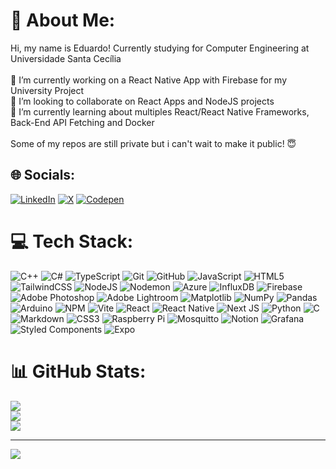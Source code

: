 # 💫 About Me:
Hi, my name is Eduardo! Currently studying for Computer Engineering at Universidade Santa Cecília<br><br>🔭 I’m currently working on a React Native App with Firebase for my University Project<br>👯 I’m looking to collaborate on React Apps and NodeJS projects<br>🌱 I’m currently learning about multiples React/React Native Frameworks, Back-End API Fetching and Docker<br><br>Some of my repos are still private but i can't wait to make it public! 😇


## 🌐 Socials:
[![LinkedIn](https://img.shields.io/badge/LinkedIn-%230077B5.svg?logo=linkedin&logoColor=white)](https://linkedin.com/in/eduardo-guimarães-corrêa-5321612b8) [![X](https://img.shields.io/badge/X-black.svg?logo=X&logoColor=white)](https://x.com/@lipcimn) [![Codepen](https://img.shields.io/badge/Codepen-000000?style=for-the-badge&logo=codepen&logoColor=white)](https://codepen.io/@Lipcimn) 

# 💻 Tech Stack:
![C++](https://img.shields.io/badge/c++-%2300599C.svg?style=for-the-badge&logo=c%2B%2B&logoColor=white) ![C#](https://img.shields.io/badge/c%23-%23239120.svg?style=for-the-badge&logo=csharp&logoColor=white) ![TypeScript](https://img.shields.io/badge/typescript-%23007ACC.svg?style=for-the-badge&logo=typescript&logoColor=white) ![Git](https://img.shields.io/badge/git-%23F05033.svg?style=for-the-badge&logo=git&logoColor=white) ![GitHub](https://img.shields.io/badge/github-%23121011.svg?style=for-the-badge&logo=github&logoColor=white) ![JavaScript](https://img.shields.io/badge/javascript-%23323330.svg?style=for-the-badge&logo=javascript&logoColor=%23F7DF1E) ![HTML5](https://img.shields.io/badge/html5-%23E34F26.svg?style=for-the-badge&logo=html5&logoColor=white) ![TailwindCSS](https://img.shields.io/badge/tailwindcss-%2338B2AC.svg?style=for-the-badge&logo=tailwind-css&logoColor=white) ![NodeJS](https://img.shields.io/badge/node.js-6DA55F?style=for-the-badge&logo=node.js&logoColor=white) ![Nodemon](https://img.shields.io/badge/NODEMON-%23323330.svg?style=for-the-badge&logo=nodemon&logoColor=%BBDEAD) ![Azure](https://img.shields.io/badge/azure-%230072C6.svg?style=for-the-badge&logo=microsoftazure&logoColor=white) ![InfluxDB](https://img.shields.io/badge/InfluxDB-22ADF6?style=for-the-badge&logo=InfluxDB&logoColor=white) ![Firebase](https://img.shields.io/badge/firebase-a08021?style=for-the-badge&logo=firebase&logoColor=ffcd34) ![Adobe Photoshop](https://img.shields.io/badge/adobe%20photoshop-%2331A8FF.svg?style=for-the-badge&logo=adobe%20photoshop&logoColor=white) ![Adobe Lightroom](https://img.shields.io/badge/Adobe%20Lightroom-31A8FF.svg?style=for-the-badge&logo=Adobe%20Lightroom&logoColor=white) ![Matplotlib](https://img.shields.io/badge/Matplotlib-%23ffffff.svg?style=for-the-badge&logo=Matplotlib&logoColor=black) ![NumPy](https://img.shields.io/badge/numpy-%23013243.svg?style=for-the-badge&logo=numpy&logoColor=white) ![Pandas](https://img.shields.io/badge/pandas-%23150458.svg?style=for-the-badge&logo=pandas&logoColor=white) ![Arduino](https://img.shields.io/badge/-Arduino-00979D?style=for-the-badge&logo=Arduino&logoColor=white) ![NPM](https://img.shields.io/badge/NPM-%23CB3837.svg?style=for-the-badge&logo=npm&logoColor=white) ![Vite](https://img.shields.io/badge/vite-%23646CFF.svg?style=for-the-badge&logo=vite&logoColor=white) ![React](https://img.shields.io/badge/react-%2320232a.svg?style=for-the-badge&logo=react&logoColor=%2361DAFB) ![React Native](https://img.shields.io/badge/react_native-%2320232a.svg?style=for-the-badge&logo=react&logoColor=%2361DAFB) ![Next JS](https://img.shields.io/badge/Next-black?style=for-the-badge&logo=next.js&logoColor=white) ![Python](https://img.shields.io/badge/python-3670A0?style=for-the-badge&logo=python&logoColor=ffdd54) ![C](https://img.shields.io/badge/c-%2300599C.svg?style=for-the-badge&logo=c&logoColor=white) ![Markdown](https://img.shields.io/badge/markdown-%23000000.svg?style=for-the-badge&logo=markdown&logoColor=white) ![CSS3](https://img.shields.io/badge/css3-%231572B6.svg?style=for-the-badge&logo=css3&logoColor=white) ![Raspberry Pi](https://img.shields.io/badge/-RaspberryPi-C51A4A?style=for-the-badge&logo=Raspberry-Pi) ![Mosquitto](https://img.shields.io/badge/mosquitto-%233C5280.svg?style=for-the-badge&logo=eclipsemosquitto&logoColor=white) ![Notion](https://img.shields.io/badge/Notion-%23000000.svg?style=for-the-badge&logo=notion&logoColor=white) ![Grafana](https://img.shields.io/badge/grafana-%23F46800.svg?style=for-the-badge&logo=grafana&logoColor=white) ![Styled Components](https://img.shields.io/badge/styled--components-DB7093?style=for-the-badge&logo=styled-components&logoColor=white) ![Expo](https://img.shields.io/badge/expo-1C1E24?style=for-the-badge&logo=expo&logoColor=#D04A37)
# 📊 GitHub Stats:
![](https://github-readme-stats.vercel.app/api?username=Lipcimn&theme=synthwave&hide_border=false&include_all_commits=true&count_private=true)<br/>
![](https://github-readme-streak-stats.herokuapp.com/?user=Lipcimn&theme=synthwave&hide_border=false)<br/>
![](https://github-readme-stats.vercel.app/api/top-langs/?username=Lipcimn&theme=synthwave&hide_border=false&include_all_commits=true&count_private=true&layout=compact)

---
[![](https://visitcount.itsvg.in/api?id=Lipcimn&icon=0&color=12)](https://visitcount.itsvg.in)

<!-- Proudly created with GPRM ( https://gprm.itsvg.in ) -->
